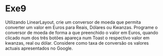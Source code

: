 # Exe9
Utilizando LinearLayout, crie um conversor de moeda que permita converter um valor
em Euros para Reais, Dólares ou Kwanzas.
Programe o conversor de moeda de forma a que preenchido o valor em Euros, quando
clicado num dos três botões apareça num Toast o respectivo valor em kwanzas, real ou
dólar. Considere como taxa de conversão os valores actuais apresentados no Google.
